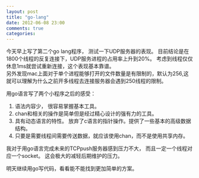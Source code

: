 ```yaml
---
layout: post
title: "go-lang"
date: 2012-06-08 23:00
comments: true
categories: 
---
```

今天早上写了第二个go lang程序， 测试一下UDP服务器的表现。 目前结论是在1800个线程的反复连接下，UDP服务进程的占用率上升到20%。 考虑到线程仅仅休息1ms就尝试重新连接，这个表现基本靠谱。   
另外发现mac上面对于单个进程能够打开的文件数量是有限制的，默认为256,这就可以理解为什么之前开多线程去连接服务器会遇到250线程的限制。 

用go语言写了两个小程序之后的感受：     
1. 语法内容少， 很容易掌握基本工具。     
2. chan和相关的操作是简单但是经过精心设计的强有力的工具。     
3. 具有动态语言的特性。 放弃了c语言的指针操作。提供了一些基本的高级数据结构。    
4. 只要是需要线程间需要传送数据，就应该使用chan，而不是使用共享内存。

我对于用go语言完成未来的TCPpush服务器感到压力不大， 而且一定一个线程对应一个socket。 这会极大的减轻后期维护的压力。

明天继续用go写代码，看看能不能找到更加简单的方案。


